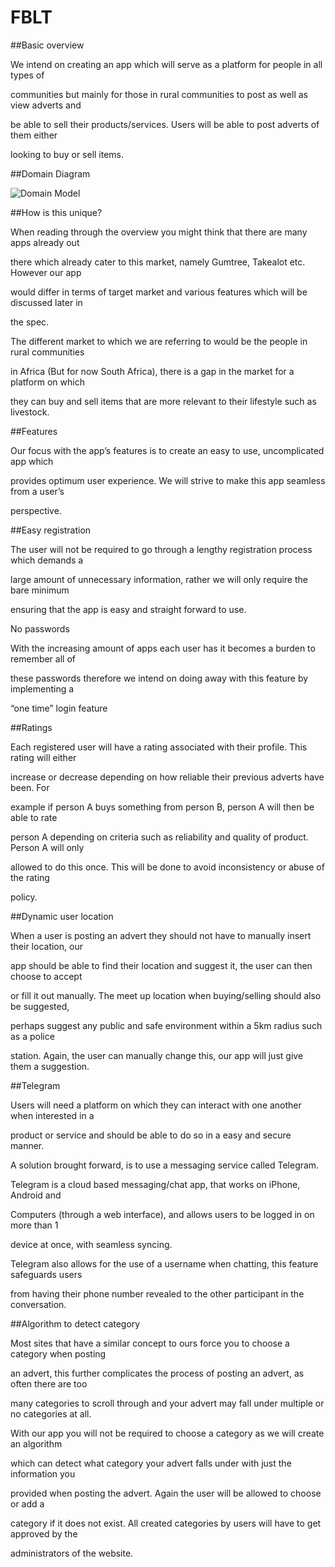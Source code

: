 # FBLT

##Basic overview

We intend on creating an app which will serve as a platform for people in all types of

communities but mainly for those in rural communities to post as well as view adverts and

be able to sell their products/services. Users will be able to post adverts of them either

looking to buy or sell items.

##Domain Diagram

![Domain Model](/ERD.png)

##How is this unique?

When reading through the overview you might think that there are many apps already out

there which already cater to this market, namely Gumtree, Takealot etc. However our app

would differ in terms of target market and various features which will be discussed later in

the spec.

The different market to which we are referring to would be the people in rural communities

in Africa (But for now South Africa), there is a gap in the market for a platform on which

they can buy and sell items that are more relevant to their lifestyle such as livestock.

##Features

Our focus with the app’s features is to create an easy to use, uncomplicated app which

provides optimum user experience. We will strive to make this app seamless from a user’s

perspective.

##Easy registration

The user will not be required to go through a lengthy registration process which demands a

large amount of unnecessary information, rather we will only require the bare minimum

ensuring that the app is easy and straight forward to use.

No passwords

With the increasing amount of apps each user has it becomes a burden to remember all of

these passwords therefore we intend on doing away with this feature by implementing a

“one time” login feature

##Ratings

Each registered user will have a rating associated with their profile. This rating will either

increase or decrease depending on how reliable their previous adverts have been. For

example if person A buys something from person B, person A will then be able to rate

person A depending on criteria such as reliability and quality of product. Person A will only

allowed to do this once. This will be done to avoid inconsistency or abuse of the rating

policy.

##Dynamic user location

When a user is posting an advert they should not have to manually insert their location, our

app should be able to find their location and suggest it, the user can then choose to accept

or fill it out manually. The meet up location when buying/selling should also be suggested,

perhaps suggest any public and safe environment within a 5km radius such as a police

station. Again, the user can manually change this, our app will just give them a suggestion.

##Telegram

Users will need a platform on which they can interact with one another when interested in a

product or service and should be able to do so in a easy and secure manner.

A solution brought forward, is to use a messaging service called Telegram.

Telegram is a cloud based messaging/chat app, that works on iPhone, Android and

Computers (through a web interface), and allows users to be logged in on more than 1

device at once, with seamless syncing.

Telegram also allows for the use of a username when chatting, this feature safeguards users

from having their phone number revealed to the other participant in the conversation.

##Algorithm to detect category

Most sites that have a similar concept to ours force you to choose a category when posting

an advert, this further complicates the process of posting an advert, as often there are too

many categories to scroll through and your advert may fall under multiple or no categories at all.

With our app you will not be required to choose a category as we will create an algorithm

which can detect what category your advert falls under with just the information you

provided when posting the advert. Again the user will be allowed to choose or add a

category if it does not exist. All created categories by users will have to get approved by the

administrators of the website.


